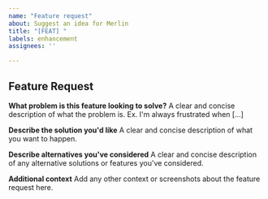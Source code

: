 ```yaml
---
name: "Feature request"
about: Suggest an idea for Merlin
title: "[FEAT] "
labels: enhancement
assignees: ''

---
```


<!-- NOTE: If your feature is related to a bug, please file a Bug report instead! -->

## Feature Request

**What problem is this feature looking to solve?**
A clear and concise description of what the problem is. Ex. I'm always frustrated when [...]

**Describe the solution you'd like**
A clear and concise description of what you want to happen.

**Describe alternatives you've considered**
A clear and concise description of any alternative solutions or features you've considered.

**Additional context**
Add any other context or screenshots about the feature request here.
